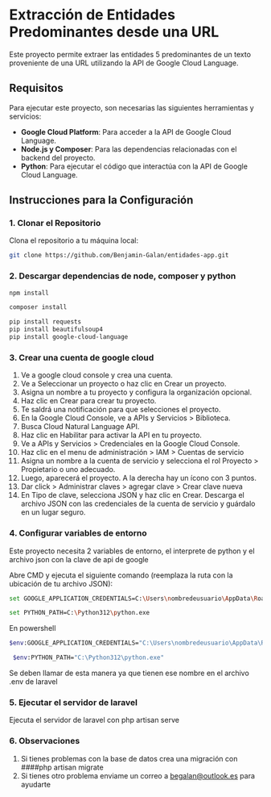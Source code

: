 # Extracción de Entidades Predominantes desde una URL

Este proyecto permite extraer las entidades 5 predominantes de un texto proveniente de una URL utilizando la API de Google Cloud Language.

## Requisitos

Para ejecutar este proyecto, son necesarias las siguientes herramientas y servicios:

- **Google Cloud Platform**: Para acceder a la API de Google Cloud Language.
- **Node.js y Composer**: Para las dependencias relacionadas con el backend del proyecto.
- **Python**: Para ejecutar el código que interactúa con la API de Google Cloud Language.

## Instrucciones para la Configuración

### 1. Clonar el Repositorio

Clona el repositorio a tu máquina local:

```bash
git clone https://github.com/Benjamin-Galan/entidades-app.git

```
### 2. Descargar dependencias de node, composer y python

```bash
npm install
```

```bash
composer install
```

```bash
pip install requests
pip install beautifulsoup4
pip install google-cloud-language
```

### 3. Crear una cuenta de google cloud
1. Ve a google cloud console y crea una cuenta.
2. Ve a Seleccionar un proyecto o haz clic en Crear un proyecto.
3. Asigna un nombre a tu proyecto y configura la organización opcional.
4. Haz clic en Crear para crear tu proyecto.
5. Te saldrá una notificación para que selecciones el proyecto.
6. En la Google Cloud Console, ve a APIs y Servicios > Biblioteca.
7. Busca Cloud Natural Language API.
8. Haz clic en Habilitar para activar la API en tu proyecto.
9. Ve a APIs y Servicios > Credenciales en la Google Cloud Console.
10. Haz clic en el menu de administración > IAM > Cuentas de servicio
11. Asigna un nombre a la cuenta de servicio y selecciona el rol Proyecto > Propietario o uno adecuado.
12. Luego, aparecerá el proyecto. A la derecha hay un ícono con 3 puntos.
13. Dar click > Administrar claves > agregar clave > Crear clave nueva
14. En Tipo de clave, selecciona JSON y haz clic en Crear.
Descarga el archivo JSON con las credenciales de la cuenta de servicio y guárdalo en un lugar seguro.


### 4. Configurar variables de entorno
Este proyecto necesita 2 variables de entorno, el interprete de python y el archivo json con la clave de api de google

Abre CMD y ejecuta el siguiente comando (reemplaza la ruta con la ubicación de tu archivo JSON):
```bash
set GOOGLE_APPLICATION_CREDENTIALS=C:\Users\nombredeusuario\AppData\Roaming\gcloud\angelic-surfer-443117-d8-35160ff8546b.json
```
```bash
set PYTHON_PATH=C:\Python312\python.exe
```

En powershell
```bash
$env:GOOGLE_APPLICATION_CREDENTIALS="C:\Users\nombredeusuario\AppData\Roaming\gcloud\angelic-surfer-443117-d8-35160ff8546b.json"
```
```bash
 $env:PYTHON_PATH="C:\Python312\python.exe"
```
Se deben llamar de esta manera ya que tienen ese nombre en el archivo .env de laravel

### 5. Ejecutar el servidor de laravel
Ejecuta el servidor de laravel con php artisan serve

### 6. Observaciones
1. Si tienes problemas con la base de datos crea una migración con ####php artisan migrate
2. Si tienes otro problema enviame un correo a begalan@outlook.es para ayudarte
